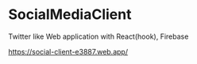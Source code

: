 # SocialMediaClient

Twitter like Web application with
React(hook), Firebase

https://social-client-e3887.web.app/
